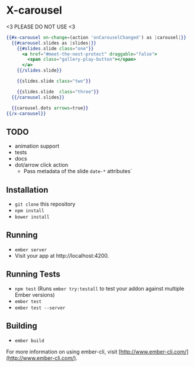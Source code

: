 # X-carousel

<3 PLEASE DO NOT USE <3

```hbs
{{#x-carousel on-change=(action 'onCarouselChanged') as |carousel|}}
  {{#carousel.slides as |slides|}}
    {{#slides.slide class="one"}}
      <a href="#meet-the-nest-protect" draggable="false">
        <span class="gallery-play-button"></span>
      </a>
    {{/slides.slide}}

    {{slides.slide class="two"}}

    {{slides.slide  class="three"}}
  {{/carousel.slides}}

  {{carousel.dots arrows=true}}
{{/x-carousel}}
```

## TODO

* animation support
* tests
* docs
* dot/arrow click action
  * Pass metadata of the slide `date-*` attributes`

## Installation

* `git clone` this repository
* `npm install`
* `bower install`

## Running

* `ember server`
* Visit your app at http://localhost:4200.

## Running Tests

* `npm test` (Runs `ember try:testall` to test your addon against multiple Ember versions)
* `ember test`
* `ember test --server`

## Building

* `ember build`

For more information on using ember-cli, visit [http://www.ember-cli.com/](http://www.ember-cli.com/).
